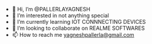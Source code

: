 - 👋 Hi, I’m @PALLERLAYAGNESH
- 👀 I’m interested in not anything special 
- 🌱 I’m currently learning IOT CONNNECTING DEVICES 
- 💞️ I’m looking to collaborate on REALME SOFTWARES
- 📫 How to reach me yagneshpallerla@gmail.com

<!---
PALLERLAYAGNESH/PALLERLAYAGNESH is a ✨ special ✨ repository because its `README.md` (this file) appears on your GitHub profile.
You can click the Preview link to take a look at your changes.
--->
